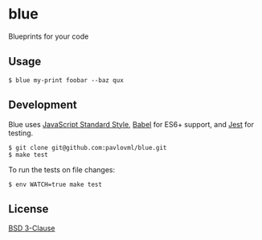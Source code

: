 # blue

Blueprints for your code

## Usage

    $ blue my-print foobar --baz qux

## Development

Blue uses [JavaScript Standard Style](https://github.com/feross/standard), [Babel](https://babeljs.io/) for ES6+ support, and [Jest](http://facebook.github.io/jest/) for testing.

    $ git clone git@github.com:pavlovml/blue.git
    $ make test

To run the tests on file changes:

    $ env WATCH=true make test

## License

[BSD 3-Clause](https://github.com/pavlovml/blue/blob/master/LICENSE)
